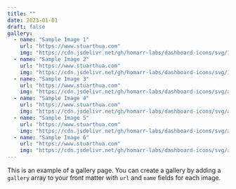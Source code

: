 ```yaml
---
title: ""
date: 2023-01-01
draft: false
gallery:
  - name: "Sample Image 1"
    url: "https://www.stuarthua.com"
    img: "https://cdn.jsdelivr.net/gh/homarr-labs/dashboard-icons/svg/1337x.svg"
  - name: "Sample Image 2"
    url: "https://www.stuarthua.com"
    img: "https://cdn.jsdelivr.net/gh/homarr-labs/dashboard-icons/svg/13ft.svg"
  - name: "Sample Image 3"
    url: "https://www.stuarthua.com"
    img: "https://cdn.jsdelivr.net/gh/homarr-labs/dashboard-icons/svg/adguard-home-sync.svg"
  - name: "Sample Image 4"
    url: "https://www.stuarthua.com"
    img: "https://cdn.jsdelivr.net/gh/homarr-labs/dashboard-icons/svg/albert-heijn.svg"
  - name: "Sample Image 5"
    url: "https://www.stuarthua.com"
    img: "https://cdn.jsdelivr.net/gh/homarr-labs/dashboard-icons/svg/android-robot.svg"
  - name: "Sample Image 6"
    url: "https://www.stuarthua.com"
    img: "https://cdn.jsdelivr.net/gh/homarr-labs/dashboard-icons/svg/apple.svg"
---
```


This is an example of a gallery page. You can create a gallery by adding a `gallery` array to your front matter with `url` and `name` fields for each image.
